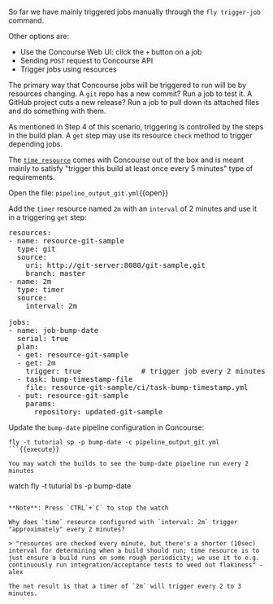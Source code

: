 So far we have mainly triggered jobs manually through the `fly trigger-job` command.

Other options are:

- Use the Concourse Web UI: click the `+` button on a job
- Sending `POST` request to Concourse API
- Trigger jobs using resources

The primary way that Concourse jobs will be triggered to run will be by resources changing. A `git` repo has a new commit? Run a job to test it. A GitHub project cuts a new release? Run a job to pull down its attached files and do something with them.

As mentioned in Step 4 of this scenario, triggering is controlled by the steps in the build plan. A `get` step may use its resource `check` method to trigger depending jobs.

The [`time resource`](https://github.com/concourse/time-resource) comes with Concourse out of the box and is meant mainly to satisfy "trigger this build at least once every 5 minutes" type of requirements.

Open the file: `pipeline_output_git.yml`{{open}}

Add the `timer` resource named `2m` with an `interval` of 2 minutes and use it in a triggering `get` step:

<pre class="file" data-filename="pipeline_output_git.yml" data-target="replace">
resources:
- name: resource-git-sample
  type: git
  source:
    uri: http://git-server:8080/git-sample.git
    branch: master
- name: 2m
  type: timer
  source:
    interval: 2m

jobs:
- name: job-bump-date
  serial: true
  plan:
  - get: resource-git-sample
  - get: 2m
    trigger: true              # trigger job every 2 minutes
  - task: bump-timestamp-file
    file: resource-git-sample/ci/task-bump-timestamp.yml
  - put: resource-git-sample
    params:
      repository: updated-git-sample
</pre>

Update the `bump-date` pipeline configuration in Concourse:

```
fly -t tutorial sp -p bump-date -c pipeline_output_git.yml
```{{execute}}

You may watch the builds to see the bump-date pipeline run every 2 minutes

```
watch fly -t tuturial bs -p bump-date
```{{execute}}

**Note**: Press `CTRL`+`C` to stop the watch

Why does `time` resource configured with `interval: 2m` trigger "approximately" every 2 minutes?

> "resources are checked every minute, but there's a shorter (10sec) interval for determining when a build should run; time resource is to just ensure a build runs on some rough periodicity; we use it to e.g. continuously run integration/acceptance tests to weed out flakiness" - alex

The net result is that a timer of `2m` will trigger every 2 to 3 minutes.
